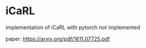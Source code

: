 # iCaRL
implementation of iCaRL with pytorch
not implemented

paper: https://arxiv.org/pdf/1611.07725.pdf
